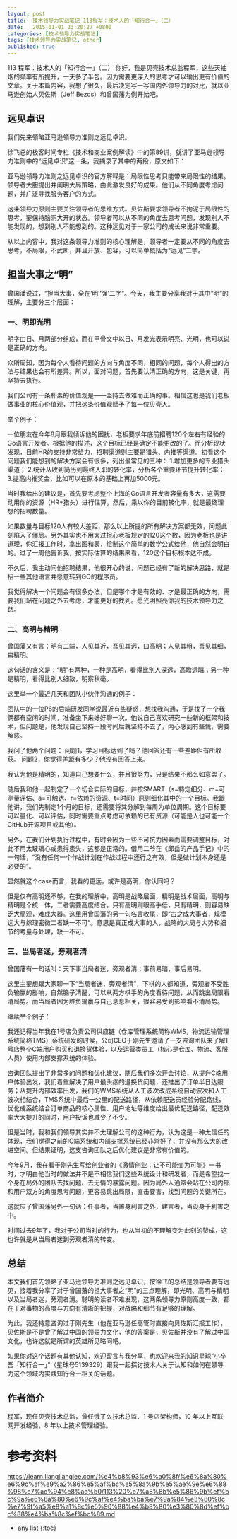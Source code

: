 ```yaml
---
layout: post
title:  技术领导力实战笔记-113程军：技术人的「知行合一」（二）
date:   2015-01-01 23:20:27 +0800
categories: [技术领导力实战笔记]
tags: [技术领导力实战笔记, other]
published: true
---
```




113 程军：技术人的「知行合一」（二）
你好，我是贝壳技术总监程军，这些天抽烟的频率有所提升，一天多了半包。因为需要更深入的思考才可以输出更有价值的文章。关于本篇内容，我想了很久，最后决定写一写国内外领导力的对比，就以亚马逊创始人贝佐斯（Jeff Bezos）和曾国藩为例开始吧。

## 远见卓识

我们先来领略亚马逊领导力准则之远见卓识。

徐飞总的极客时间专栏《技术和商业案例解读》中的第89讲，就讲了亚马逊领导力准则中的“远见卓识”这一条，我摘录了其中的两段，原文如下：

亚马逊领导力准则之远见卓识的官方解释是：局限性思考只能带来局限性的结果。领导者大胆提出并阐明大局策略，由此激发良好的成果。他们从不同角度考虑问题，并广泛寻找服务客户的方式。

这条领导力原则主要关注领导者的思维方式。贝佐斯要求领导者不拘泥于局限性的思考，要保持脑洞大开的状态。领导者可以从不同的角度去思考问题，发现别人不能发现的，想到别人不能想到的。这种远见对于一家公司的成长来说非常重要。

从以上内容中，我对这条领导力准则的核心理解是，领导者一定要从不同的角度去思考，不局限，不武断，并且开放、包容，可以简单概括为“远见”二字。

## 担当大事之“明”

曾国潘说过，“担当大事，全在‘明’‘强’二字”。今天，我主要分享我对于其中“明”的理解，主要分三个层面：

### 一、明即光明

明字由日、月两部分组成，而在甲骨文中以日、月发光表示明亮、光明，也可以说是正确的方向。

众所周知，因为每个人看待问题的方向与角度不同，相同的问题，每个人得出的方法与结果也会有所差异。所以，面对问题，首先要认清正确的方向，这是关键，再坚持去执行。

我们公司有一条朴素的价值观是——坚持去做难而正确的事。相信这也是我们老板做事业的核心价值观，并把这条价值观赋予了每一位贝壳人。

举个例子：

一位朋友在今年8月跟我倾诉他的困扰，老板要求年底前招聘120个左右有经验的Go语言开发者。根据他的描述，这个目标已经是确定不能更改的了。而分析现状发现，目前HR的支持非常给力，招聘渠道则主要是猎头、内推等渠道。初看这个问题我们能想到的解决方案会有很多，列出最常见的三种： 1.增加更多的专业猎头渠道； 2.统计从收到简历到最终入职的转化率，分析各个重要环节提升转化率； 3.提高内推奖金，比如可以在原本的基础上再加5000元。

当时我给出的建议是，首先要考虑整个上海的Go语言开发者容量有多大，这需要动用你的资源（HR+猎头）进行估算，然后，乘以你的目前转化率，就是最终理想的招聘数量。

如果数量与目标120人有较大差距，那么以上所提的所有解决方案都无效，问题此刻陷入了僵局。另外其实也不用太过担心老板规定的120这个数，因为老板也是讲道理，你汇报工作时，拿出图和表，绘制这个简单的数学公式给他，他自然会明白的。过了一周他告诉我，按实际估算的结果来看，120这个目标根本达不成。

不久后，我主动问他招聘结果，他很开心的说，问题已经有了新的解决思路，就是招一些其他语言并愿意转到GO的程序员。

我觉得解决一个问题会有很多办法，但是哪个才是有效的、才是最正确的方向，需要我们站在问题之外去考虑，才能更好的找到。愿光明照亮你我的技术领导力之路。

### 二、高明与精明

曾国藩又有言：明有二端，人见其近，吾见其远，曰高明；人见其粗，吾见其细，曰精明。

这句话的含义是：“明”有两种，一种是高明，看得比别人深远，高瞻远瞩；另一种是精明，看得比别人细致，明察秋毫。

这里举一个最近几天和团队小伙伴沟通的例子：

团队中的一位P6的后端研发同学说最近有些疑惑，想找我沟通，于是找了一个我俩都有空闲的时间，准备坐下来好好聊一次。他说自己喜欢研究一些新的框架和技术，但问题是，他发现自己坚持一段时间后就坚持不去了，内心感到有些慌，需要解惑。

我问了他两个问题： 问题1，学习目标达到了吗？他回答还有一些差距但有所收获。 问题2，你觉得差距有多少？他没有回答上来。

我认为他是精明的，知道自己想要什么，并且很努力，只是结果不那么如意罢了。

随后我和他一起制定了一个切合实际的目标，并按SMART（s=特定细分、m=可测量评估、a=可触达、r=依赖的资源、t=时间）原则细化其中的一个目标。我跟他讲，我们先制定1个月的目标，还需要将其分解到每周为单位周期。这个目标要可以量化、可以评估，同时需要重点考虑可依赖的已有资源（可能是人也可能一个GitHub开源项目或其他）。

另外，在我们计划执行过程中，有时会因为一些不可抗力因素而需要调整目标，对此不用太玻璃心或患得患失，这都是正常的。借用二爷在《邱岳的产品手记》中的一句话，“没有任何一个作战计划在作战过程中还行之有效，但是做计划本身还是必要的”。

显然就这个case而言，我看的更远，或许是高明，你认同吗？

但是仅有高明还不够，在我的理解中，高明是战略层面，精明是战术层面，高明与精明是个统一体，二者需要高度结合。只有高明则眼高手低，只有精明，则容易缺乏大局观，难成大器。这里用曾国藩的另一句名言收尾，即“古之成大事者，规模远大与综理密微二者缺一不可”。意思是真正成大事的人，战略的大局与大势和细节的考量与处理，缺一不可。

### 三、当局者迷，旁观者清

曾国藩有一句话叫：天下事当局者迷，旁观者清；事前易暗，事后易明。

这里主要想跟大家聊一下“当局者迷，旁观者清”，下棋的人都知道，旁观者不受胜负输赢的影响，自然脑子清醒，可以从两方棋手的角度看待问题，从而跳出局限看清局势。而当局者因为胜负输赢与自己息息相关，很容易受到影响看不清局势。

继续举个例子：

我还记得当年我在1号店负责公司供应链（仓库管理系统简称WMS，物流运输管理系统简称TMS）系统研发的时候，公司CEO于刚先生邀请了一支咨询团队来了解1号店整个C端用户购买和退换货体验，以及运营类员工（核心是仓库、物流、客服人员）使用内部支撑系统的体验。

咨询团队提出了非常多的问题和优化建议，随后我们多次开会讨论，从提升C端用户体验出发，我们着重解决了用户最头疼的退换货问题，还推出了订单半日达服务；从提升内部效率出发，我们的WMS系统从人工波次改成系统自动波次和人工波次相结合，TMS系统中最后一公里的配送路径，从依赖配送员经验分配路线，优化成系统结合订单商品的核心属性、用户地址等维度给出最优配送路径，配送效率大大提升的同时，用户投诉也减少了不少。

但是当时，我和我们领导其实并不太理解公司的这种行为，认为这是一种太信任的体现，我们觉得之前的C端系统和内部支撑系统已经非常好了，并没有那么大的改进空间。但结果证明，这支咨询团队之后优化建议是非常有价值的。

今年9月，我在看于刚先生写给创业者的《激情创业：让不可能变为可能》一书时，才明白他当时的做法并不是不相信我们这些系统设计和研发者，而是希望找一个身在局外的团队去找问题、去无情的暴露问题。因为局外人通常会站在公司内部和用户双方的角度思考问题，更容易跳出局限，直击要害，找到问题的关键所在。

这就应了曾国藩另外一句话：任事者，当置身利害之外，建言者，当设身于利害之中。

时间过去9年了，我对于公司当时的行为，也从当初的不理解变为此刻的赞成，这也许就是从当局者迷到旁观者清的转变。

## 总结

本文我们首先领略了亚马逊领导力准则之远见卓识，按徐飞的总结是领导者要有远见，接着我分享了对于曾国藩的担大事者之“明”的三点理解，即光明、高明与精明以及当局者迷，旁观者清。聪明的读者不难发现，这两条领导力原则高度一致，都在于对事物的高度与方向有清晰的把握，对战略和细节有足够的理解。

为此，我还特意咨询过于刚先生（他在亚马逊任高管时直接向贝佐斯汇报工作），贝佐斯是不是曾了解过中国的领导力文化，他的答案是，贝佐斯并没有了解过中国文化，也许这就是所谓的英雄所见略同吧。

如果你对这个话题有其他认知，欢迎留言与我分享，也欢迎来我的知识星球“小卒吾「知行合一」”（星球号5139329）跟我一起探讨技术人关于认知和如何在领导力这个领域内实践知行合一相关的话题。

## 作者简介

程军，现任贝壳技术总监，曾任饿了么技术总监、1 号店架构师，10 年以上互联网开发经验，8 年以上技术管理经验。




# 参考资料

https://learn.lianglianglee.com/%e4%b8%93%e6%a0%8f/%e6%8a%80%e6%9c%af%e9%a2%86%e5%af%bc%e5%8a%9b%e5%ae%9e%e6%88%98%e7%ac%94%e8%ae%b0/113%20%e7%a8%8b%e5%86%9b%ef%bc%9a%e6%8a%80%e6%9c%af%e4%ba%ba%e7%9a%84%e3%80%8c%e7%9f%a5%e8%a1%8c%e5%90%88%e4%b8%80%e3%80%8d%ef%bc%88%e4%ba%8c%ef%bc%89.md

* any list
{:toc}

